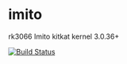 # imito
rk3066 Imito kitkat kernel 3.0.36+


[![Build Status](https://semaphoreci.com/api/v1/xobyx/imito/branches/master/badge.svg)](https://semaphoreci.com/xobyx/imito)
